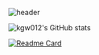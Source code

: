 ![header](https://capsule-render.vercel.app/api?type=waving&color=gradient&height=200&section=header&text=Hi!+kgw012+GitHub!&fontSize=50&fontAlignY=40&fontAlign=30)

![kgw012's GitHub stats](https://github-readme-stats.vercel.app/api?username=kgw012&show_icons=true&theme=buefy&hide_title=False&count_private=True&hide_rank=True)

[![Readme Card](https://github-readme-stats.vercel.app/api/pin/?username=kgw012&repo=TIL)](https://github.com/kgw012/TIL)

<!--
**kgw012/kgw012** is a ✨ _special_ ✨ repository because its `README.md` (this file) appears on your GitHub profile.

Here are some ideas to get you started:

- 🔭 I’m currently working on ...
- 🌱 I’m currently learning ...
- 👯 I’m looking to collaborate on ...
- 🤔 I’m looking for help with ...
- 💬 Ask me about ...
- 📫 How to reach me: ...
- 😄 Pronouns: ...
- ⚡ Fun fact: ...
-->
